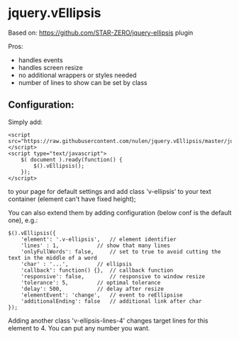 jquery.vEllipsis
================
Based on: https://github.com/STAR-ZERO/jquery-ellipsis plugin

Pros:
- handles events
- handles screen resize
- no additional wrappers or styles needed
- number of lines to show can be set by class

Configuration:
--------------
Simply add:

	<script src="https://raw.githubusercontent.com/nulen/jquery.vEllipsis/master/jquery.vEllipsis.js"></script>
	<script type="text/javascript">
		$( document ).ready(function() {
			$().vEllipsis();
		});
	</script>
	
to your page for default settings and add class 'v-ellipsis' to your text container (element can't have fixed height);

You can also extend them by adding configuration (below conf is the default one), e.g.:

	$().vEllipsis({
		'element': '.v-ellipsis', 	// element identifier
		'lines' : 1, 			// show that many lines
		'onlyFullWords': false, 	// set to true to avoid cutting the text in the middle of a word
		'char' : '...', 		// ellipsis
		'callback': function() {}, 	// callback function
		'responsive': false, 		// responsive to window resize
		'tolerance': 5, 		// optimal tolerance
		'delay': 500, 			// delay after resize
		'elementEvent': 'change', 	// event to reEllipsise
		'additionalEnding': false 	// additional link after char
	});

Adding another class 'v-ellipsis-lines-4' changes target lines for this element to 4. You can put any number you want.
